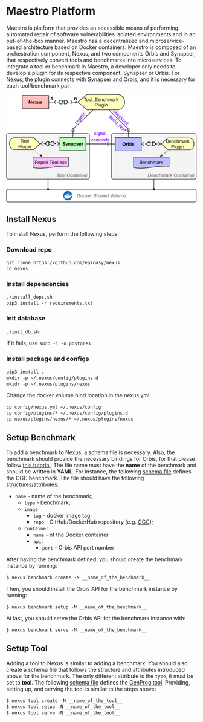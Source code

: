 # Maestro Platform
Maestro is platform that provides an accessible
means of performing automated repair of software vulnerabilities isolated environments and in an out-of-the-box manner. 
Maestro has a decentralized and microservice-based architecture based on Docker containers. 
Maestro is composed of an orchestration component, Nexus, and two components Orbis and Synapser, that respectively 
convert tools and benchmarks into microservices. To integrate a tool or benchmark in Maestro, a developer only needs to 
develop a plugin for its respective component, Synapser or Orbis. For Nexus, the plugin connects with Synapser and 
Orbis, and it is necessary for each tool/benchmark pair.

![Maestro architecture](maestro_arch.png)

## Install Nexus
To install Nexus, perform the following steps:

### Download repo
```shell
git clone https://github.com/epicosy/nexus
cd nexus
```
### Install dependencies
```shell
./install_deps.sh
pip3 install -r requirements.txt
```

### Init database
```shell
./init_db.sh 
```
If it fails, use ```sudo -i -u postgres```
### Install package and configs
```
pip3 install . 
mkdir -p ~/.nexus/config/plugins.d
mkidr -p ~/.nexus/plugins/nexus
```

Change the docker volume bind location in the nexus.yml
```
cp config/nexus.yml ~/.nexus/config
cp config/plugins/* ~/.nexus/config/plugins.d
cp nexus/plugins/nexus/* ~/.nexus/plugins/nexus
```

## Setup Benchmark
To add a benchmark to Nexus, a schema file is necessary. 
Also, the benchmark should provide the necessary bindings for Orbis, 
for that please follow [this tutorial](https://github.com/epicosy/orbis/blob/main/TUTORIAL.md).
The file name must have the **name** of the benchmark and should be written in **YAML**. 
For instance, the following [schema file](https://github.com/epicosy/nexus/blob/main/config/plugins/cgc.yml) defines the
CGC benchmark. The file should have the following structures/attributes:
- `name` - name of the benchmark;
  - `type` - benchmark;
  - `image`
    - `tag` - docker image tag;
    - `repo` - GitHub/DockerHub repository (e.g. [CGC](https://github.com/epicosy/cgc));
  - `container`
    - `name` - of the Docker container
    - `api`: 
      - `port` - Orbis API port number

After having the benchmark defined, you should create the benchmark instance by running:
```shell
$ nexus benchmark create -N __name_of_the_benchmark__
```

Then, you should install the Orbis API for the benchmark instance by running:
```shell
$ nexus benchmark setup -N __name_of_the_benchmark__
```

At last, you should serve the Orbis API for the benchmark instance with:
```shell
$ nexus benchmark serve -N __name_of_the_benchmark__
```

## Setup Tool
Adding a tool to Nexus is similar to adding a benchmark. 
You should also create a schema file that follows the structure and attributes introduced above for the benchmark.
The only different attribute is the `type`, it must be set to **tool**. 
The following [schema file](https://github.com/epicosy/nexus/blob/main/config/plugins/genprog.yml) defines the
[GenProg tool](https://github.com/epicosy/genprog-code).
Providing, setting up, and serving the tool is similar to the steps above:
```shell
$ nexus tool create -N __name_of_the_tool__
$ nexus tool setup -N __name_of_the_tool__
$ nexus tool serve -N __name_of_the_tool__
```